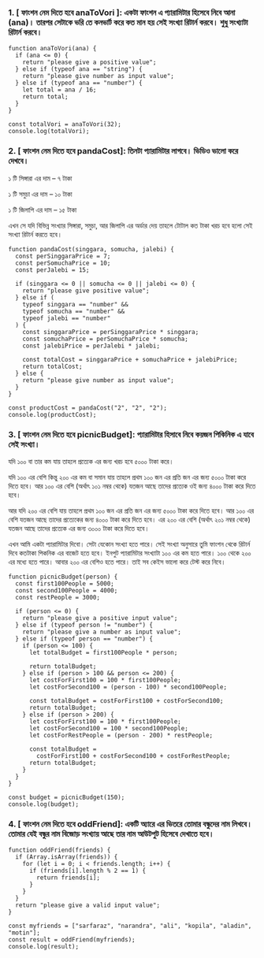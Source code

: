 ### 1. [ ফাংশন নেম দিতে হবে anaToVori ]: একটা ফাংশন এ প্যারামিটার হিসেবে নিবে আনা (ana)। তারপর সেটাকে ভরি তে কনভার্ট করে কত মান হয় সেই সংখ্যা রিটার্ন করবে। শুধু সংখ্যাটা রিটার্ন করবে।

```
function anaToVori(ana) {
  if (ana <= 0) {
    return "please give a positive value";
  } else if (typeof ana == "string") {
    return "please give number as input value";
  } else if (typeof ana == "number") {
    let total = ana / 16;
    return total;
  }
}

const totalVori = anaToVori(32);
console.log(totalVori);
```

### 2. [ ফাংশন নেম দিতে হবে pandaCost]: তিনটা প্যারামিটার লাগবে। ভিডিও ভালো করে দেখবে।

১ টি সিঙ্গারা এর দাম – ৭ টাকা

১ টি সমুচা এর দাম – ১০ টাকা

১ টি জিলাপি এর দাম – ১৫ টাকা

এখন সে যদি বিভিন্ন সংখ্যার সিঙ্গারা, সমুচা, আর জিলাপি এর অর্ডার দেয় তাহলে টোটাল কত টাকা খরচ হবে হলো সেই সংখ্যা রিটার্ন করতে হবে।

```
function pandaCost(singgara, somucha, jalebi) {
  const perSinggaraPrice = 7;
  const perSomuchaPrice = 10;
  const perJalebi = 15;

  if (singgara <= 0 || somucha <= 0 || jalebi <= 0) {
    return "please give positive value";
  } else if (
    typeof singgara == "number" &&
    typeof somucha == "number" &&
    typeof jalebi == "number"
  ) {
    const singgaraPrice = perSinggaraPrice * singgara;
    const somuchaPrice = perSomuchaPrice * somucha;
    const jalebiPrice = perJalebi * jalebi;

    const totalCost = singgaraPrice + somuchaPrice + jalebiPrice;
    return totalCost;
  } else {
    return "please give number as input value";
  }
}

const productCost = pandaCost("2", "2", "2");
console.log(productCost);
```

### 3. [ ফাংশন নেম দিতে হবে picnicBudget]: প্যারামিটার হিসাবে নিবে কয়জন পিকিনিক এ যাবে সেই সংখ্যা।

যদি ১০০ বা তার কম যায় তাহলে প্রত্যেক এর জন্য খরচ হবে ৫০০০ টাকা করে।

যদি ১০০ এর বেশি কিন্তু ২০০ এর কম বা সমান যায় তাহলে প্রথম ১০০ জন এর প্রতি জন এর জন্য ৫০০০ টাকা করে দিতে হবে। আর ১০০ এর বেশি (অর্থাৎ ১০১ নম্বর থেকে) যতজন আছে তাদের প্রত্যেক ওই জন্য ৪০০০ টাকা করে দিতে হবে।

আর যদি ২০০ এর বেশি যায় তাহলে প্রথম ১০০ জন এর প্রতি জন এর জন্য ৫০০০ টাকা করে দিতে হবে। আর ১০০ এর বেশি যতজন আছে তাদের প্রত্যেকের জন্য ৪০০০ টাকা করে দিতে হবে। এর ২০০ এর বেশি (অর্থাৎ ২০১ নম্বর থেকে) যতজন আছে তাদের প্রত্যেক এর জন্য ৩০০০ টাকা করে দিতে হবে।

এখন আমি একটা প্যারামিটার দিবো। সেটা যেকোন সংখ্যা হতে পারে। সেই সংখ্যা অনুসারে তুমি ফাংশন থেকে রিটার্ন দিবে কতটাকা পিকনিক এর বাজেট হতে হবে। ইনপুট প্যারামিটার সংখ্যাটা ১০০ এর কম হতে পারে। ১০০ থেকে ২০০ এর মধ্যে হতে পারে। আবার ২০০ এর বেশিও হতে পারে। তাই সব কেইস ভালো করে টেস্ট করে নিবে।

```
function picnicBudget(person) {
  const first100People = 5000;
  const second100People = 4000;
  const restPeople = 3000;

  if (person <= 0) {
    return "please give a positive input value";
  } else if (typeof person != "number") {
    return "please give a number as input value";
  } else if (typeof person == "number") {
    if (person <= 100) {
      let totalBudget = first100People * person;

      return totalBudget;
    } else if (person > 100 && person <= 200) {
      let costForFirst100 = 100 * first100People;
      let costForSecond100 = (person - 100) * second100People;

      const totalBudget = costForFirst100 + costForSecond100;
      return totalBudget;
    } else if (person > 200) {
      let costForFirst100 = 100 * first100People;
      let costForSecond100 = 100 * second100People;
      let costForRestPeople = (person - 200) * restPeople;

      const totalBudget =
        costForFirst100 + costForSecond100 + costForRestPeople;
      return totalBudget;
    }
  }
}

const budget = picnicBudget(150);
console.log(budget);
```

### 4. [ ফাংশন নেম দিতে হবে oddFriend]: একটি অ্যারে এর ভিতরে তোমার বন্ধুদের নাম লিখবে। তোমার যেই বন্ধুর নাম বিজোড় সংখ্যায় আছে তার নাম আউটপুট হিসেবে দেখাতে হবে।

```
function oddFriend(friends) {
  if (Array.isArray(friends)) {
    for (let i = 0; i < friends.length; i++) {
      if (friends[i].length % 2 == 1) {
        return friends[i];
      }
    }
  }
  return "please give a valid input value";
}

const myfriends = ["sarfaraz", "narandra", "ali", "kopila", "aladin", "motin"];
const result = oddFriend(myfriends);
console.log(result);
```

